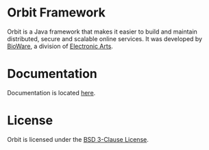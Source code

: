 Orbit Framework
=======

Orbit is a Java framework that makes it easier to build and maintain distributed, secure and scalable online services. 
It was developed by [BioWare](http://www.bioware.com), a division of [Electronic Arts](http://www.ea.com).


Documentation
=======

Documentation is located [here](http://orbit.bioware.com/).

License
=======
Orbit is licensed under the [BSD 3-Clause License](LICENSE).